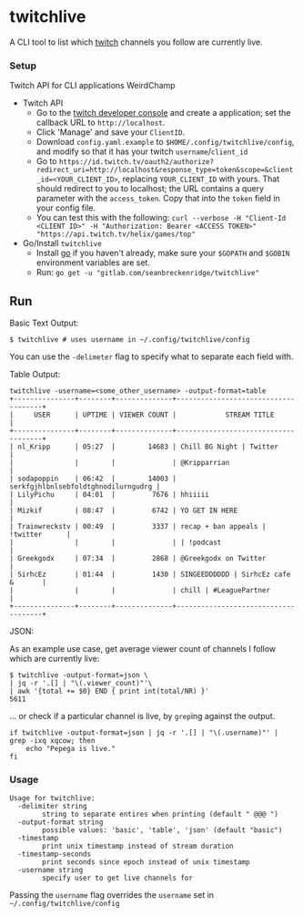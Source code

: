 # twitchlive

A CLI tool to list which [twitch](https://www.twitch.tv/) channels you follow are currently live.

### Setup

Twitch API for CLI applications WeirdChamp

- Twitch API
  - Go to the [twitch developer console](https://dev.twitch.tv/console/apps) and create a application; set the callback URL to `http://localhost`.
  - Click 'Manage' and save your `ClientID`.
  - Download `config.yaml.example` to `$HOME/.config/twitchlive/config`, and modify so that it has your twitch `username`/`client_id`
  - Go to `https://id.twitch.tv/oauth2/authorize?redirect_uri=http://localhost&response_type=token&scope=&client_id=<YOUR_CLIENT_ID>`, replacing `YOUR_CLIENT_ID` with yours. That should redirect to you to localhost; the URL contains a query parameter with the `access_token`. Copy that into the `token` field in your config file.
  - You can test this with the following: `curl --verbose -H "Client-Id <CLIENT ID>" -H "Authorization: Bearer <ACCESS TOKEN>" "https://api.twitch.tv/helix/games/top"`
- Go/Install `twitchlive`
  - Install [go](https://golang.org/) if you haven't already, make sure your `$GOPATH` and `$GOBIN` environment variables are set.
  - Run: `go get -u "gitlab.com/seanbreckenridge/twitchlive"`

## Run

Basic Text Output:

```
$ twitchlive # uses username in ~/.config/twitchlive/config
```

You can use the `-delimeter` flag to specify what to separate each field with.

Table Output:

```
twitchlive -username=<some_other_username> -output-format=table
+---------------+--------+--------------+-------------------------------------+
|     USER      | UPTIME | VIEWER COUNT |            STREAM TITLE             |
+---------------+--------+--------------+-------------------------------------+
| nl_Kripp      | 05:27  |        14683 | Chill BG Night | Twitter            |
|               |        |              | @Kripparrian                        |
| sodapoppin    | 06:42  |        14003 | serkfgjhlbnlsebfoldtghnodilurngudrg |
| LilyPichu     | 04:01  |         7676 | hhiiiii                             |
| Mizkif        | 08:47  |         6742 | YO GET IN HERE                      |
| Trainwreckstv | 00:49  |         3337 | recap + ban appeals | !twitter      |
|               |        |              | | !podcast                          |
| Greekgodx     | 07:34  |         2868 | @Greekgodx on Twitter               |
| SirhcEz       | 01:44  |         1430 | SINGEEDDDDDD | SirhcEz cafe &       |
|               |        |              | chill | #LeaguePartner              |
+---------------+--------+--------------+-------------------------------------+
```

JSON:

As an example use case, get average viewer count of channels I follow which are currently live:

```
$ twitchlive -output-format=json \
| jq -r '.[] | "\(.viewer_count)"'\
| awk '{total += $0} END { print int(total/NR) }'
5611
```

... or check if a particular channel is live, by `grep`ing against the output.

```
if twitchlive -output-format=json | jq -r '.[] | "\(.username)"' | grep -ixq xqcow; then
    echo "Pepega is live."
fi
```

### Usage

```
Usage for twitchlive:
  -delimiter string
    	string to separate entires when printing (default " @@@ ")
  -output-format string
    	possible values: 'basic', 'table', 'json' (default "basic")
  -timestamp
    	print unix timestamp instead of stream duration
  -timestamp-seconds
    	print seconds since epoch instead of unix timestamp
  -username string
    	specify user to get live channels for
```

Passing the `username` flag overrides the `username` set in `~/.config/twitchlive/config`
